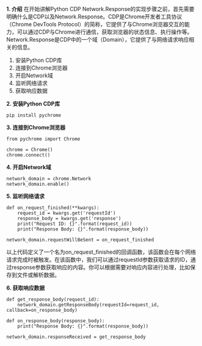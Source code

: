 **1. 介绍**
在开始讲解Python CDP Network.Response的实现步骤之前，首先需要明确什么是CDP以及Network.Response。CDP是Chrome开发者工具协议（Chrome DevTools Protocol）的简称，它提供了与Chrome浏览器交互的能力，可以通过CDP与Chrome进行通信，获取浏览器的状态信息、执行操作等。Network.Response是CDP中的一个域（Domain），它提供了与网络请求响应相关的信息。

1. 安装Python CDP库
2. 连接到Chrome浏览器
3. 开启Network域
4. 监听网络请求
5. 获取响应数据

**2. 安装Python CDP库**
```
pip install pychrome
```

**3. 连接到Chrome浏览器**
```
from pychrome import Chrome

chrome = Chrome()
chrome.connect()
```

**4. 开启Network域**
```
network_domain = chrome.Network
network_domain.enable()
```

**5. 监听网络请求**
```
def on_request_finished(**kwargs):
    request_id = kwargs.get('requestId')
    response_body = kwargs.get('response')
    print("Request ID: {}".format(request_id))
    print("Response Body: {}".format(response_body))

network_domain.requestWillBeSent = on_request_finished
```
以上代码定义了一个名为on_request_finished的回调函数，该函数会在每个网络请求完成时被触发。在该函数中，我们可以通过requestId参数获取请求的ID，通过response参数获取响应的内容。你可以根据需要对响应内容进行处理，比如保存到文件或解析数据。

**6. 获取响应数据**
```
def get_response_body(request_id):
    network_domain.getResponseBody(requestId=request_id, callback=on_response_body)

def on_response_body(response_body):
    print("Response Body: {}".format(response_body))

network_domain.responseReceived = get_response_body
```